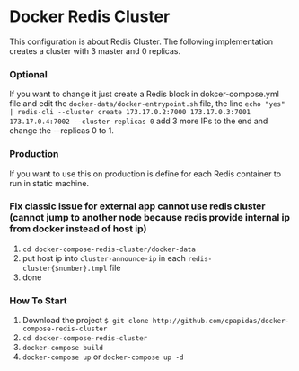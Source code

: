 # Docker Redis Cluster

This configuration is about Redis Cluster. The following implementation
creates a cluster with 3 master and 0 replicas.

### Optional

If you want to change it just create a Redis block in dokcer-compose.yml
file and edit the `docker-data/docker-entrypoint.sh` file, the line
`echo "yes" | redis-cli --cluster create 173.17.0.2:7000 173.17.0.3:7001 173.17.0.4:7002 --cluster-replicas 0`
add 3 more IPs to the end and change the --replicas 0 to 1.

### Production

If you want to use this on production is define for each Redis container to
run in static machine.

### Fix classic issue for external app cannot use redis cluster (cannot jump to another node because redis provide internal ip from docker instead of host ip)

1. `cd docker-compose-redis-cluster/docker-data`
2. put host ip into `cluster-announce-ip` in each `redis-cluster{$number}.tmpl` file
3. done

### How To Start

1. Download the project `$ git clone http://github.com/cpapidas/docker-compose-redis-cluster`
2. `cd docker-compose-redis-cluster`
3. `docker-compose build`
4. `docker-compose up` or `docker-compose up -d`
